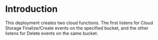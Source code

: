 # Introduction #

This deployment creates two cloud functions. The first listens for Cloud Storage Finalize/Create events on the specified bucket, and the other listens for Delete events on the same bucket.


